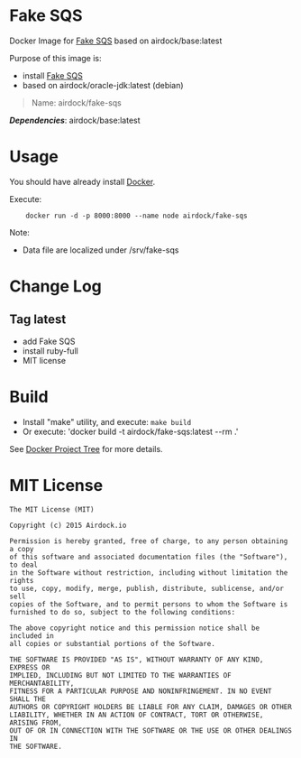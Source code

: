 # Fake SQS

Docker Image for [Fake SQS](https://github.com/iain/fake_sqs) based on airdock/base:latest

Purpose of this image is:

- install [Fake SQS](https://github.com/iain/fake_sqs)
- based on airdock/oracle-jdk:latest (debian)


> Name: airdock/fake-sqs

***Dependencies***: airdock/base:latest


# Usage

You should have already install [Docker](https://www.docker.com/).

Execute:

		docker run -d -p 8000:8000 --name node airdock/fake-sqs

Note:
- Data file are localized under /srv/fake-sqs


# Change Log

## Tag latest

- add Fake SQS
- install ruby-full
- MIT license

# Build


- Install "make" utility, and execute: `make build`
- Or execute: 'docker build -t airdock/fake-sqs:latest --rm .'

See [Docker Project Tree](https://github.com/airdock-io/docker-base/wiki/Docker-Project-Tree) for more details.


# MIT License

```
The MIT License (MIT)

Copyright (c) 2015 Airdock.io

Permission is hereby granted, free of charge, to any person obtaining a copy
of this software and associated documentation files (the "Software"), to deal
in the Software without restriction, including without limitation the rights
to use, copy, modify, merge, publish, distribute, sublicense, and/or sell
copies of the Software, and to permit persons to whom the Software is
furnished to do so, subject to the following conditions:

The above copyright notice and this permission notice shall be included in
all copies or substantial portions of the Software.

THE SOFTWARE IS PROVIDED "AS IS", WITHOUT WARRANTY OF ANY KIND, EXPRESS OR
IMPLIED, INCLUDING BUT NOT LIMITED TO THE WARRANTIES OF MERCHANTABILITY,
FITNESS FOR A PARTICULAR PURPOSE AND NONINFRINGEMENT. IN NO EVENT SHALL THE
AUTHORS OR COPYRIGHT HOLDERS BE LIABLE FOR ANY CLAIM, DAMAGES OR OTHER
LIABILITY, WHETHER IN AN ACTION OF CONTRACT, TORT OR OTHERWISE, ARISING FROM,
OUT OF OR IN CONNECTION WITH THE SOFTWARE OR THE USE OR OTHER DEALINGS IN
THE SOFTWARE.
```
